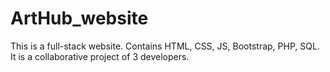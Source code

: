 # ArtHub_website
This is a full-stack website. Contains HTML, CSS, JS, Bootstrap, PHP, SQL.
It is a collaborative project of 3 developers.
